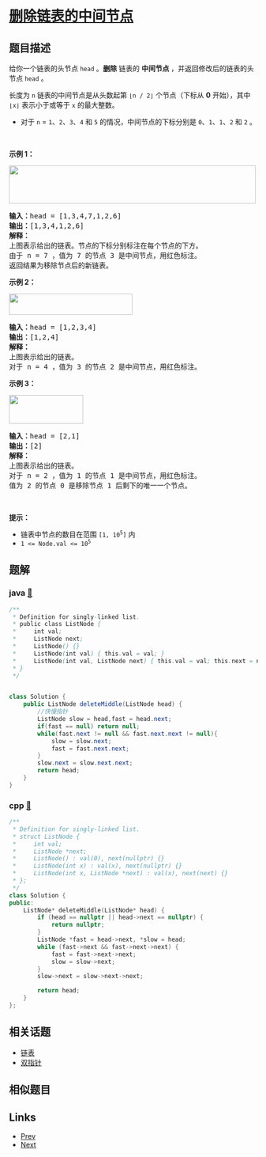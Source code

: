 
# [删除链表的中间节点](https://leetcode-cn.com/problems/delete-the-middle-node-of-a-linked-list)

## 题目描述

<p>给你一个链表的头节点 <code>head</code> 。<strong>删除</strong> 链表的 <strong>中间节点</strong> ，并返回修改后的链表的头节点 <code>head</code> 。</p>

<p>长度为 <code>n</code> 链表的中间节点是从头数起第 <code>⌊n / 2⌋</code> 个节点（下标从 <strong>0</strong> 开始），其中 <code>⌊x⌋</code> 表示小于或等于 <code>x</code> 的最大整数。</p>

<ul>
	<li>对于 <code>n</code> = <code>1</code>、<code>2</code>、<code>3</code>、<code>4</code> 和 <code>5</code> 的情况，中间节点的下标分别是 <code>0</code>、<code>1</code>、<code>1</code>、<code>2</code> 和 <code>2</code> 。</li>
</ul>

<p>&nbsp;</p>

<p><strong>示例 1：</strong></p>

<p><img alt="" src="https://assets.leetcode.com/uploads/2021/11/16/eg1drawio.png" style="width: 500px; height: 77px;" /></p>

<pre>
<strong>输入：</strong>head = [1,3,4,7,1,2,6]
<strong>输出：</strong>[1,3,4,1,2,6]
<strong>解释：</strong>
上图表示给出的链表。节点的下标分别标注在每个节点的下方。
由于 n = 7 ，值为 7 的节点 3 是中间节点，用红色标注。
返回结果为移除节点后的新链表。 
</pre>

<p><strong>示例 2：</strong></p>

<p><img alt="" src="https://assets.leetcode.com/uploads/2021/11/16/eg2drawio.png" style="width: 250px; height: 43px;" /></p>

<pre>
<strong>输入：</strong>head = [1,2,3,4]
<strong>输出：</strong>[1,2,4]
<strong>解释：</strong>
上图表示给出的链表。
对于 n = 4 ，值为 3 的节点 2 是中间节点，用红色标注。
</pre>

<p><strong>示例 3：</strong></p>

<p><img alt="" src="https://assets.leetcode.com/uploads/2021/11/16/eg3drawio.png" style="width: 150px; height: 58px;" /></p>

<pre>
<strong>输入：</strong>head = [2,1]
<strong>输出：</strong>[2]
<strong>解释：</strong>
上图表示给出的链表。
对于 n = 2 ，值为 1 的节点 1 是中间节点，用红色标注。
值为 2 的节点 0 是移除节点 1 后剩下的唯一一个节点。</pre>

<p>&nbsp;</p>

<p><strong>提示：</strong></p>

<ul>
	<li>链表中节点的数目在范围 <code>[1, 10<sup>5</sup>]</code> 内</li>
	<li><code>1 &lt;= Node.val &lt;= 10<sup>5</sup></code></li>
</ul>


## 题解

### java [🔗](delete-the-middle-node-of-a-linked-list.java) 
```java
/**
 * Definition for singly-linked list.
 * public class ListNode {
 *     int val;
 *     ListNode next;
 *     ListNode() {}
 *     ListNode(int val) { this.val = val; }
 *     ListNode(int val, ListNode next) { this.val = val; this.next = next; }
 * }
 */


class Solution {
    public ListNode deleteMiddle(ListNode head) {
        //快慢指针
        ListNode slow = head,fast = head.next;
        if(fast == null) return null;
        while(fast.next != null && fast.next.next != null){
            slow = slow.next;
            fast = fast.next.next;
        }
        slow.next = slow.next.next;
        return head;
    }
}
```
### cpp [🔗](delete-the-middle-node-of-a-linked-list.cpp) 
```cpp
/**
 * Definition for singly-linked list.
 * struct ListNode {
 *     int val;
 *     ListNode *next;
 *     ListNode() : val(0), next(nullptr) {}
 *     ListNode(int x) : val(x), next(nullptr) {}
 *     ListNode(int x, ListNode *next) : val(x), next(next) {}
 * };
 */
class Solution {
public:
    ListNode* deleteMiddle(ListNode* head) {
        if (head == nullptr || head->next == nullptr) {
            return nullptr;
        }
        ListNode *fast = head->next, *slow = head;
        while (fast->next && fast->next->next) {
            fast = fast->next->next;
            slow = slow->next;
        }
        slow->next = slow->next->next;

        return head;
    }
};
```


## 相关话题

- [链表](../../tags/linked-list.md) 
- [双指针](../../tags/two-pointers.md) 


## 相似题目



## Links

- [Prev](../richest-customer-wealth/README.md) 
- [Next](../maximum-twin-sum-of-a-linked-list/README.md) 


